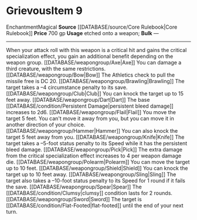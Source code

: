 ﻿---
id: '298'
item_category: Runes
item_subcategory: Weapon Property Runes
level: '9'
name: Grievous
price: 700 gp
rarity: Common
school: Enchantment
source: '[[DATABASE/source/Core Rulebook|Core Rulebook]]'
subcategory: rune
trait:
- '[[DATABASE/trait/Enchantment|Enchantment]]'
- '[[DATABASE/trait/Magical|Magical]]'
type: Item
usage: etched onto a weapon

---
# Grievous<span class="item-type">Item 9</span>

<span class="item-trait">Enchantment</span><span class="item-trait">Magical</span>
**Source** [[DATABASE/source/Core Rulebook|Core Rulebook]] 
**Price** 700 gp
**Usage** etched onto a weapon; **Bulk** —

---
When your attack roll with this weapon is a critical hit and gains the critical specialization effect, you gain an additional benefit depending on the weapon group.
[[DATABASE/weapongroup/Axe|Axe]] You can damage a third creature, with the same restrictions. 
[[DATABASE/weapongroup/Bow|Bow]] The Athletics check to pull the missile free is DC 20. 
[[DATABASE/weapongroup/Brawling|Brawling]] The target takes a –4 circumstance penalty to its save. 
[[DATABASE/weapongroup/Club|Club]] You can knock the target up to 15 feet away. 
[[DATABASE/weapongroup/Dart|Dart]] The base [[DATABASE/condition/Persistent Damage|persistent bleed damage]] increases to 2d6. 
[[DATABASE/weapongroup/Flail|Flail]] You move the target 5 feet. You can't move it away from you, but you can move it in another direction of your choice. 
[[DATABASE/weapongroup/Hammer|Hammer]] You can also knock the target 5 feet away from you. 
[[DATABASE/weapongroup/Knife|Knife]] The target takes a –5-foot status penalty to its Speed while it has the persistent bleed damage. 
[[DATABASE/weapongroup/Pick|Pick]] The extra damage from the critical specialization effect increases to 4 per weapon damage die. 
[[DATABASE/weapongroup/Polearm|Polearm]] You can move the target up to 10 feet. 
[[DATABASE/weapongroup/Shield|Shield]] You can knock the target up to 10 feet away. 
[[DATABASE/weapongroup/Sling|Sling]] The target also takes a –10-foot status penalty to its Speed for 1 round if it fails the save. 
[[DATABASE/weapongroup/Spear|Spear]] The [[DATABASE/condition/Clumsy|clumsy]] condition lasts for 2 rounds. 
[[DATABASE/weapongroup/Sword|Sword]] The target is [[DATABASE/condition/Flat-Footed|flat-footed]] until the end of your next turn.